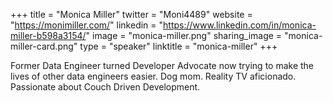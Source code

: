 +++
title = "Monica Miller"
twitter = "Moni4489"
website = "https://monimiller.com/"
linkedin = "https://www.linkedin.com/in/monica-miller-b598a3154/"
image = "monica-miller.png"
sharing_image = "monica-miller-card.png"
type = "speaker"
linktitle = "monica-miller"
+++

Former Data Engineer turned Developer Advocate now trying to make the lives of other data engineers easier. Dog mom. Reality TV aficionado. Passionate about Couch Driven Development.